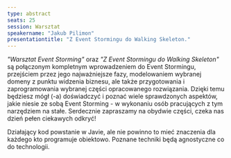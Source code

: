 ```yaml
---
type: abstract
seats: 25
session: Warsztat
speakername: "Jakub Pilimon"
presentationtitle: "Z Event Stormingu do Walking Skeleton."
---
```


_"Warsztat Event Storming"_ oraz _"Z Event Stormingu do Walking Skeleton"_ są połączonym kompletnym wprowadzeniem do Event Stormingu, przejściem przez jego najważniejsze fazy, modelowaniem wybranej domeny z punktu widzenia biznesu, ale także przygotowania i zaprogramowania wybranej części opracowanego rozwiązania. Dzięki temu będziesz mógł (-a) doświadczyć i poznać wiele sprawdzonych  aspektów, jakie niesie ze sobą Event Storming - w wykonaniu osób pracujących z tym narzędziem na stałe. Serdecznie zapraszamy na obydwie części, czeka nas dzień pełen ciekawych odkryć!

Działający kod powstanie w Javie, ale nie powinno to mieć znaczenia dla każdego kto programuje obiektowo. Poznane techniki będą agnostyczne co do technologii.
